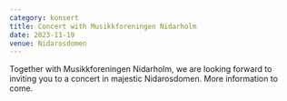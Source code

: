 ```yaml
---
category: konsert
title: Concert with Musikkforeningen Nidarholm
date: 2023-11-19
venue: Nidarosdomen
---
```

T﻿ogether with Musikkforeningen Nidarholm, we are looking forward to inviting you to a concert in majestic Nidarosdomen. More information to come.
